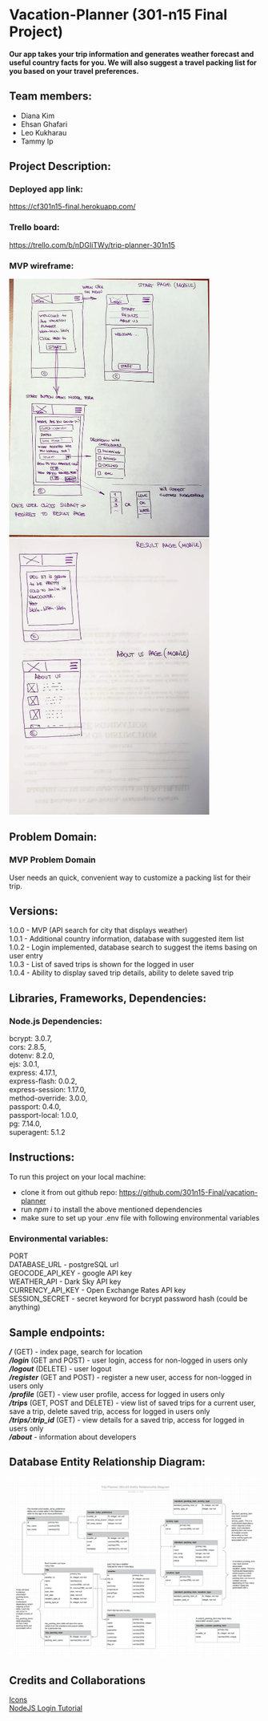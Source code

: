 # Vacation-Planner (301-n15 Final Project)
**Our app takes your trip information and generates weather forecast and useful country facts for you. We will also suggest a travel packing list for you based on your travel preferences.**

## Team members:
  - Diana Kim
  - Ehsan Ghafari
  - Leo Kukharau
  - Tammy Ip

## Project Description:
  ### Deployed app link:
  https://cf301n15-final.herokuapp.com/

  ### Trello board:
  https://trello.com/b/nDGIiTWy/trip-planner-301n15  

  ### MVP wireframe:

  <img src="./public/img/wireframe(mvp_main).jpg" alt="Main_page_wireframe" width="400"/> 
  <img src="./public/img/wireframe(mvp_results_about).jpg" alt="Result_page_wireframe" width="400"/>


## Problem Domain:
  ### MVP Problem Domain
  User needs an quick, convenient way to customize a packing list for their trip.

## Versions:

  1.0.0 - MVP (API search for city that displays weather)  
  1.0.1 - Additional country information, database with suggested item list  
  1.0.2 - Login implemented, database search to suggest the items basing on user entry  
  1.0.3 - List of saved trips is shown for the logged in user  
  1.0.4 - Ability to display saved trip details, ability to delete saved trip  

## Libraries, Frameworks, Dependencies:
  ### Node.js Dependencies:   
  bcrypt: 3.0.7,  
  cors: 2.8.5,  
  dotenv: 8.2.0,  
  ejs: 3.0.1,  
  express: 4.17.1,  
  express-flash: 0.0.2,  
  express-session: 1.17.0,  
  method-override: 3.0.0,  
  passport: 0.4.0,  
  passport-local: 1.0.0,  
  pg: 7.14.0,  
  superagent: 5.1.2  

## Instructions:
  To run this project on your local machine:
   - clone it from out github repo: https://github.com/301n15-Final/vacation-planner  
   - run *_npm i_* to install the above mentioned dependencies
   - make sure to set up your .env file with following environmental variables  

  ### Environmental variables:
  PORT  
  DATABASE_URL - postgreSQL url  
  GEOCODE_API_KEY - google API key  
  WEATHER_API - Dark Sky API key  
  CURRENCY_API_KEY - Open Exchange Rates API key  
  SESSION_SECRET - secret keyword for bcrypt password hash (could be anything)  


## Sample endpoints:
 _**/**_ (GET) - index page, search for location  
 **_/login_** (GET and POST) - user login, access for non-logged in users only  
 **_/logout_** (DELETE) - user logout  
 **_/register_** (GET and POST) - register a new user, access for non-logged in users only  
 **_/profile_** (GET) - view user profile, access for logged in users only  
 **_/trips_** (GET, POST and DELETE) - view list of saved trips for a current user, save a trip, delete saved trip, access for logged in users only  
 **_/trips/:trip_id_** (GET) - view details for a saved trip, access for logged in users only  
 **_/about_** - information about developers  

## Database Entity Relationship Diagram:
  <img src="./public/img/erd.png" alt="Entity Relationship Diagram" width="600"/> 

## Credits and Collaborations  
[Icons](https://icons8.com/)  
[NodeJS Login Tutorial](https://youtu.be/-RCnNyD0L-s)
